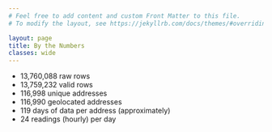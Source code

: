 ```yaml
---
# Feel free to add content and custom Front Matter to this file.
# To modify the layout, see https://jekyllrb.com/docs/themes/#overriding-theme-defaults

layout: page
title: By the Numbers
classes: wide
---
```


- 13,760,088 raw rows
- 13,759,232 valid rows
- 116,998 unique addresses
- 116,990 geolocated addresses
- 119 days of data per address (approximately)
- 24 readings (hourly) per day